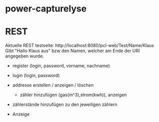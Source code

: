 power-capturelyse
=================


# REST

Aktuelle REST testseite: http://localhost:8080/pcl-web/Test/Name/Klaus
Gibt "Hallo Klaus aus" bzw den Namen, welcher am Ende der URI angegeben wurde.

* register (login, password, vorname, nachname)
* login (login, password)

* addresse erstellen / anzeigen / löschen
    * zähler hinzufügen (gas(m^3),strom(kwh)), anzeigen
* zählerstände hinzufügen zu den jeweiligen zählern

* Anzeige

